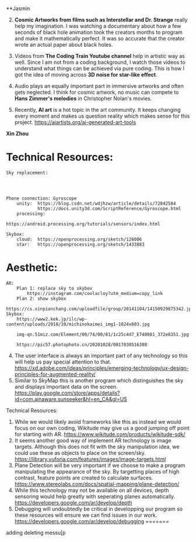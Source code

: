 

**Jasmin 

2.  **Cosmic Artworks from films such as Interstellar and Dr. Strange** really help my imagination. I was watching a documentary about how a few seconds of black hole animation took the creators months to program and make it mathematically perfect. It was so accurate that the creator wrote an actual paper about black holes.

3. Videos from **The Coding Train Youtube channel** help in artistic way as well. Since I am not from a coding background, I watch those videos to understand what things can be achieved via pure coding. This is how I got the idea of moving across **3D noise for star-like effect**.

4. Audio plays an equally important part in immersive artworks and often gets neglected. I think for cosmic artwork, no music can compete to **Hans Zimmer's melodies** in Christopher Nolan's movies.

5. Recently, **AI art** is a hot topic in the art community. It keeps changing every moment and makes us question reality which makes sense for this project. 
https://aiartists.org/ai-generated-art-tools

**Xin Zhou**
# Technical Resources:
    Sky replacement:




    Phone connection: Gyroscope
        unity:  https://blog.csdn.net/wdjhzw/article/details/72842584
                https://docs.unity3d.com/ScriptReference/Gyroscope.html
        processing: 
                https://android.processing.org/tutorials/sensors/index.html

    Skybox:
        cloud:  https://openprocessing.org/sketch/126006
        star:   https://openprocessing.org/sketch/1433883





# Aesthetic:
    AR:
        Plan 1: replace sky to skybox
            https://instagram.com/coolacloy?utm_medium=copy_link
        Plan 2: show skybox 
            https://cs.xinpianchang.com/uploadfile/group/20141104/14150929875342.jpg
    Skybox:
        https://www2.kek.jp/ilc/wp-content/uploads/2018/10/michinokaimei_img1-1024x603.jpg

        img-qn.51miz.com/Element/00/74/00/81/1c25c4d7_E740081_372e8351.jpg

        https://pic57.photophoto.cn/20201028/0017030516308
4. The user interface is always an important part of any technology so this will help us pay special attention to that. https://xd.adobe.com/ideas/principles/emerging-technology/ux-design-principles-for-augmented-reality/
5. Similar to SkyMap this is another program which distinguishes the sky and displays important data on the screen. https://play.google.com/store/apps/details?id=com.ajnaware.sunseeker&hl=en_CA&gl=US

Technical Resources: 
1. While we would likely avoid frameworks like this as instead we would focus on our own coding, Wikitude may give us a good jumping off point for starting with AR. https://www.wikitude.com/products/wikitude-sdk/
2. It seems another good way of implement AR technology is image targets. Although this does not fit with the sky manipulation idea, we could use these as objects to place on the screen/sky. https://library.vuforia.com/features/images/image-targets.html
3. Plane Detection will be very important if we choose to make a program manipulating the appearance of the sky. By targetting places of high contrast, feature points are created to calculate surfaces. https://www.stereolabs.com/docs/spatial-mapping/plane-detection/
4. While this technology may not be available on all devices, depth sensoring would help greatly with seperating planes automatically. https://developers.google.com/ar/develop/depth
5. Debugging will undoubtedly be critical in developping our program so these resources will ensure we can find issues in our work. https://developers.google.com/ar/develop/debugging
=======


adding deleting messu[p
